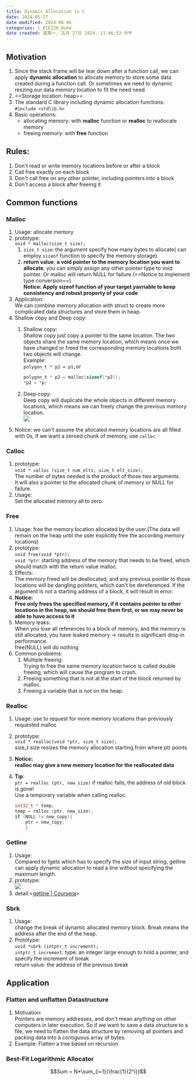 ```yaml
---
title: Dynamic Allocation in C
date: 2024-05-27
date modified: 2024-06-06
categories: C_ECE220_Duke
date created: 星期一, 五月 27日 2024, 11:46:53 中午
---
```


## Motivation

1. Since the stack frame will be tear down after a function call, we can apply **dynamic allocation** to allocate memory to store some data created during a function call. Or sometimes we need to dynamic reszing our data memory location to fit the need need.
2. ==Storage location: heap==
3. The standard C library including dynamic allocation functions:  
   `#include <stdlib.h>`
4. Basic operations:
   - allocating memory: with **malloc** function or **realloc** to reallocate memory
   - freeing memory: with **free** function

## Rules:

1. Don't read or write memory locations before or after a block
2. Call free exactly on each block
3. Don't call free on any other pointer, including pointers into a block
4. Don't access a block after freeing it

## Common functions

### Malloc

1. Usage: allocate memory
2. prototype:  
   `void * malloc(size_t size);`
   1. `size_t size`: the argument specify how many bytes to allocate( can employ `sizeof` function to specify the memory storage)
   2. **return value**: **a void pointer to the memory location you want to allocate**, you can simply assign any other pointer type to void pointer. Or malloc will return NULL for failure.(==Notice to implement type conversion==)  
      **Notice: Apply sizeof function of your target yavriable to keep consistency and robust property of your code**
3. Application:  
   We can combine memory allocation with struct to create more complicated data structures and store them in heap.
4. Shallow copy and Deep copy:
   1. Shallow copy:  
      Shallow copy just copy a pointer to the same location. The two objects share the same memory location, which means once we have changed or freed the corresponding memory locations both two objects will change.  
      Example:  
      `polygon_t * p2 = p1;`or

      ```c
      polygon_t * p2 = malloc(sizeof(*p2));
      *p2 = *p;
        ```

   2. Deep copy:  
      Deep copy will duplicate the whole objects in different memory locations, which means we can freely change the previous memory location.  
      ![](https://s2.loli.net/2024/06/01/ZSCkERU74wrj95M.png)
  5. Notice: we can't assume the allocated memory locations are all filled with 0s, if we want a zeroed chunk of memory, use `calloc`

### Calloc

1. prototype:  
   `void * calloc (size_t num_elts, size_t elt_size);`  
   The number of bytes needed is the product of those two arguments.  
   It will also a pointer to the allocated chunk of memory or NULL for failure.
2. Usage:  
   Set the allocated memory all to zero.

### Free

1. Usage: free the memory location allocated by the user.(The data will remain on the heap until the user explicitly free the according memory locations)
2. prototype:  
   `void free(void *ptr);`  
   `void *ptr`: starting address of the memory that needs to be freed, which should match with the return value malloc.
3. Effects:  
   The memory freed will be deallocated, and any previous pointer to those locations will be dangling pointers, which can't be dereferenced. If the argument is not a starting address of a block, it will result in error.
4. **Notice:**  
   **Free only frees the specified memory, if it contains pointer to other locations in the heap, we should free them first, or we may never be able to have access to it**
5. Memory leaks:  
   When you lose all references to a block of memory, and the memory is still allocated, you have leaked memory -> results in significant drop in performance.  
   free(NULL) will do nothing
6. Common problems:
   1. Multiple freeing:  
      Trying to free the same memory location twice is called double freeing, which will cause the program to crash.
   2. Freeing something that is not at the start of the block returned by malloc.
   3. Freeing a variable that is not on the heap.

### Realloc

1. Usage: use to request for more memory locations than previously requested malloc
2. prototype:  
   `void * realloc(void *ptr, size_t size);`  
   size_t size resizes the memory allocation starting from where ptr points.
3. **Notice:**  
   **realloc may give a new memory location for the reallocated data**
4. **Tip**:  
   `ptr = realloc (ptr, new_size)` if realloc fails, the address of old block is gone!  
   Use a temporary variable when calling realloc.

   ```c
   int32_t * temp;
   temp = ralloc (ptr, new_size);
   if (NULL != new_copy){
	   ptr = new_copy;
	   }
     ```

### Getline

1. Usage:  
   Compared to fgets which has to specify the size of input string, getline can apply dynamic allocation to read a line without specifying the maximum length.
2. prototype:  
   ![](https://s2.loli.net/2024/06/01/3DhyreFvWap6Tz8.png)
3. detail:<[getline | Coursera](https://www.coursera.org/learn/interacting-system-managing-memory/supplement/4Fwiv/getline)>

### Sbrk

1. Usage:  
   change the break of dynamic allocated memory block. Break means the address after the end of the heap.
2. Prototype:  
   `void *sbrk (intptr_t increment);`  
   `intptr_t increment`: type: an integer large enough to hold a pointer, and specify the increment of break  
   return value: the address of the previous break 

## Application

### Flatten and unflatten Datastructure

1. Motivation:  
   Pointers are memory addresses, and don't mean anything on other computers in later execution. So if we want to save a data structure to a file, we need to flatten the data structure by removing all pointers and packing data into a contiguous array of bytes.
2. Example: Flatten a tree based on recursion

### Best-Fit Logarithmic Allocator

$$Sum = N*\sum_{i=1}{\frac{1}{2^i}}$$